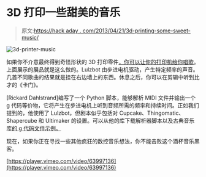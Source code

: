 # 3D 打印一些甜美的音乐

> 原文:[https://hack aday . com/2013/04/21/3d-printing-some-sweet-music/](https://hackaday.com/2013/04/21/3d-printing-some-sweet-music/)

![3d-printer-music](../Images/a4e034ce4098ebbc28a988345b9435ae.png)

如果你不介意最终得到奇怪形状的 3D 打印零件[，你可以让你的打印机给你唱歌](http://vimeo.com/63997136)。上面展示的展品就是这么做的。Lulzbot 由步进电机驱动，产生特定频率的声音。几首不同歌曲的结果就是挂在右边墙上的东西。休息之后，你可以在剪辑中听到比才的《卡门》。

[Rickard Dahlstrand]编写了一个 Python 脚本，能够解析 MIDI 文件并输出一个 g 代码等价物，它将产生在步进电机上听到音频所需的频率和持续时间。正如我们提到的，他使用了 Lulzbot，但剧本似乎包括对 Cupcake、Thingomatic、Shapercube 和 Ultimaker 的设置。可以从他的库下载解析器脚本以及古典音乐库[的 g 代码文件示例。](https://github.com/rickarddahlstrand/MIDI-to-CNC)

现在，如果你正在寻找一些其他疯狂的数控音乐想法，你不能击败这个酒杯音乐黑客。

[https://player.vimeo.com/video/63997136](https://player.vimeo.com/video/63997136)